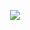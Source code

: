 <p align="center">
  <img src="https://count.getloli.com/get/@starcraft66?theme=gelbooru" />
</p>


  
